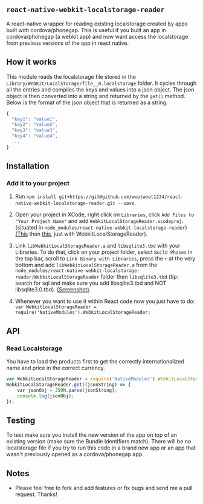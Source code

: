 ## `react-native-webkit-localstorage-reader`

A react-native wrapper for reading existing localstorage created by apps built with cordova/phonegap.  This is useful if you built an app in cordova/phonegap (a webkit app) and now want access the localstorage from previous versions of the app in react native.

## How it works

This module reads the localstorage file stored in the `Library/WebKit/LocalStorage/file__0.localstorage` folder.  It cycles through all the entries and compiles the keys and values into a json object.  The json object is then converted into a string and returned by the ```get()``` method.  Below is the format of the json object that is returned as a string.

```javascript
{
  "key1": "value1",
  "key2": "value2",
  "key3": "value3",
  "key4": "value4",
  ...
}
```

## Installation

### Add it to your project

1. Run `npm install git+https://git@github.com/wootwoot1234/react-native-webkit-localstorage-reader.git --save`.

2. Open your project in XCode, right click on `Libraries`, click `Add Files to "Your Project Name"` and add `WebkitLocalStorageReader.xcodeproj`. (situated in `node_modules/react-native-webkit-localstorage-reader`) [(This](http://url.brentvatne.ca/jQp8) then [this](http://url.brentvatne.ca/1gqUD), just with WebkitLocalStorageReader).

3. Link `libWebkitLocalStorageReader.a` and `libsqlite3.tbd` with your Libraries. To do that, click on your project folder, select `Build Phases` in the top bar, scroll to `Link Binary with Libraries`, press the `+` at the very bottom and add `libWebkitLocalStorageReader.a` from the `node_modules/react-native-webkit-localstorage-reader/WebkitLocalStorageReader` folder then `libsqlite3.tbd` (tip: search for sql and make sure you add libsqlite3.tbd and NOT libsqlite3.0.tbd). [(Screenshot)](http://url.brentvatne.ca/17Xfe).

4. Whenever you want to use it within React code now you just have to do: `var WebkitLocalStorageReader = require('NativeModules').WebkitLocalStorageReader;`


## API

### Read Localstorage

You have to load the products first to get the correctly internationalized name and price in the correct currency.

```javascript
var WebkitLocalStorageReader = require('NativeModules').WebkitLocalStorageReader;
WebkitLocalStorageReader.get((jsonString) => {
    var jsonObj = JSON.parse(jsonString);
    console.log(jsonObj);
});
```

## Testing

To test make sure you install the new version of the app on top of an existing version (make sure the Bundle Identifiers match).  There will be no localstorage file if you try to run this code in a brand new app or an app that wasn't previously opened as a cordova/phonegap app.


## Notes

- Please feel free to fork and add features or fix bugs and send me a pull request.  Thanks!
